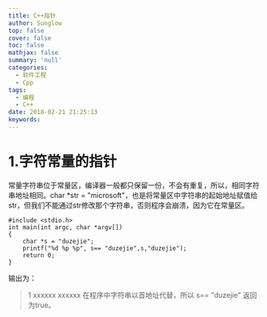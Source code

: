 ```yaml
---
title: C++指针
author: Sunglow
top: false
cover: false
toc: false
mathjax: false
summary: 'null'
categories:
  - 软件工程
  - Cpp
tags:
  - 编程
  - C++
date: 2018-02-21 21:25:13
keywords:
---
```


# 1.字符常量的指针
常量字符串位于常量区，编译器一般都只保留一份，不会有重复，所以，相同字符串地址相同。char *str = "microsoft"，也是将常量区中字符串的起始地址赋值给str，但我们不能通过str修改那个字符串，否则程序会崩溃，因为它在常量区。
```
#include <stdio.h>
int main(int argc, char *argv[])
{
	char *s = "duzejie";
	printf("%d %p %p", s== "duzejie",s,"duzejie");
	return 0;
}
```
输出为：
> 1     xxxxxx xxxxxx
在程序中字符串以首地址代替，所以 s== "duzejie" 返回为true。